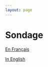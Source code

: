 ```yaml
---
layout: page
---
```


# Sondage

[En Français](https://bureaudanslesarbres.typeform.com/to/pR4g2I)

[In English](https://www.surveymonkey.com/r/T2TDFLJ)
